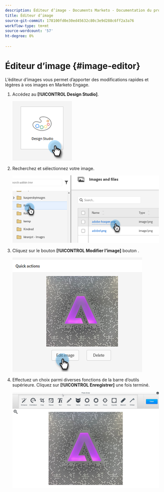 ```yaml
---
description: Éditeur d’image - Documents Marketo - Documentation du produit
title: Éditeur d’image
source-git-commit: 178100fd0e30ed45632c80c3e9d288c6ff2a3a76
workflow-type: tm+mt
source-wordcount: '57'
ht-degree: 0%

---
```


# Éditeur d’image {#image-editor}

L’éditeur d’images vous permet d’apporter des modifications rapides et légères à vos images en Marketo Engage.

1. Accédez au **[!UICONTROL Design Studio]**.

   ![](assets/image-editor-1.png)

1. Recherchez et sélectionnez votre image.

   ![](assets/image-editor-2.png)

1. Cliquez sur le bouton **[!UICONTROL Modifier l’image]** bouton .

   ![](assets/image-editor-3.png)

1. Effectuez un choix parmi diverses fonctions de la barre d’outils supérieure. Cliquez sur **[!UICONTROL Enregistrer]** une fois terminé.

   ![](assets/image-editor-4.png)
